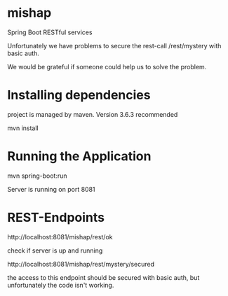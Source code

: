 # mishap

Spring Boot RESTful services 

Unfortunately we have problems to secure the rest-call /rest/mystery with basic auth.

We would be grateful if someone could help us to solve the problem.


# Installing dependencies

project is managed by maven. Version 3.6.3 recommended

mvn install

# Running the Application

mvn spring-boot:run

Server is running on port 8081

# REST-Endpoints

http://localhost:8081/mishap/rest/ok

check if server is up and running 


http://localhost:8081/mishap/rest/mystery/secured

the access to this endpoint should be secured with basic auth, but unfortunately the code isn't working.


